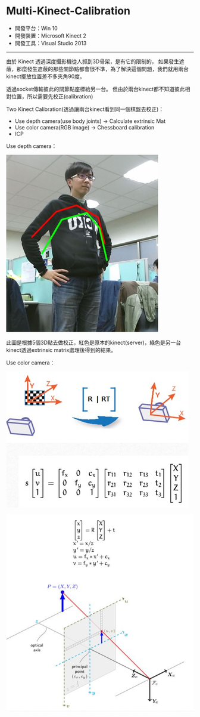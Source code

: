 # Multi-Kinect-Calibration

- 開發平台：Win 10
- 開發裝置：Microsoft Kinect 2
- 開發工具：Visual Studio 2013

***

由於 Kinect 透過深度攝影機從人抓到3D骨架，是有它的限制的，
如果發生遮蔽，那麼發生遮蔽的那些關節點都會很不準，為了解決這個問題，我們就用兩台kinect擺放位置差不多夾角90度。

透過socket傳輸彼此的關節點座標給另一台。
但由於兩台kinect都不知道彼此相對位置，所以需要先校正(calibration)

Two Kinect Calibration(透過讓兩台kinect看到同一個棋盤去校正)：
- Use depth camera(use body joints) -> Calculate extrinsic Mat
- Use color camera(RGB image)       -> Chessboard calibration
- ICP

Use depth camera：

![image](https://github.com/chang-chih-yao/Multi-Kinect-Calibration/blob/master/depth%20camera.JPG)

此圖是根據5個3D點去做校正，紅色是原本的kinect(server)，綠色是另一台kinect透過extrinsic matrix處理後得到的結果。

Use color camera：

![image](https://github.com/chang-chih-yao/Multi-Kinect-Calibration/blob/master/chessboard_calibration_1.JPG)


![image](https://github.com/chang-chih-yao/Multi-Kinect-Calibration/blob/master/chessboard_calibration_2.JPG)
